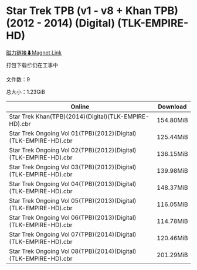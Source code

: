 # Star Trek TPB (v1 - v8 + Khan TPB)(2012 - 2014) (Digital) (TLK-EMPIRE-HD)

[磁力链接⬇Magnet Link](magnet:?xt=urn:btih:a86a8207a9cc5c28676df46b92f6b589eb40f8ee&dn=Star%20Trek%20TPB%20%28v1%20-%20v8%20%2B%20Khan%20TPB%29%282012%20-%202014%29%20%28Digital%29%20%28TLK-EMPIRE-HD%29)

打包下载📦仍在工事中

文件数：9

总大小：1.23GiB

Online | Download
--- | ---
Star Trek Khan(TPB)(2014)(Digital)(TLK-EMPIRE-HD).cbr | 154.80MiB
Star Trek Ongoing Vol 01(TPB)(2012)(Digital)(TLK-EMPIRE-HD).cbr | 125.44MiB
Star Trek Ongoing Vol 02(TPB)(2012)(Digital)(TLK-EMPIRE-HD).cbr | 136.15MiB
Star Trek Ongoing Vol 03(TPB)(2012)(Digital)(TLK-EMPIRE-HD).cbr | 139.98MiB
Star Trek Ongoing Vol 04(TPB)(2013)(Digital)(TLK-EMPIRE-HD).cbr | 148.37MiB
Star Trek Ongoing Vol 05(TPB)(2013)(Digital)(TLK-EMPIRE-HD).cbr | 116.05MiB
Star Trek Ongoing Vol 06(TPB)(2013)(Digital)(TLK-EMPIRE-HD).cbr | 114.78MiB
Star Trek Ongoing Vol 07(TPB)(2014)(Digital)(TLK-EMPIRE-HD).cbr | 120.46MiB
Star Trek Ongoing Vol 08(TPB)(2014)(Digital)(TLK-EMPIRE-HD).cbr | 201.29MiB